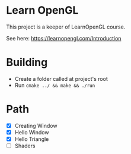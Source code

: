 # Learn OpenGL

This project is a keeper of LearnOpenGL course.

See here: https://learnopengl.com/Introduction


# Building

- Create a folder called at project's root
- Run `cmake ../ && make && ./run`

# Path

- [x] Creating Window
- [x] Hello Window
- [x] Hello Triangle
- [ ] Shaders